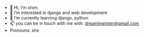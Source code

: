 - 👋 Hi, I’m shim.
- 👀 I’m interested in django and web development 
- 🌱 I’m currently learning django, python
- 📫 you can be in touch with me with: dreaminwinter@gmail.com
-  Pronouns: she


<!---
dreaminwinter1999/dreaminwinter1999 is a ✨ special ✨ repository because its `README.md` (this file) appears on your GitHub profile.
You can click the Preview link to take a look at your changes.
--->
